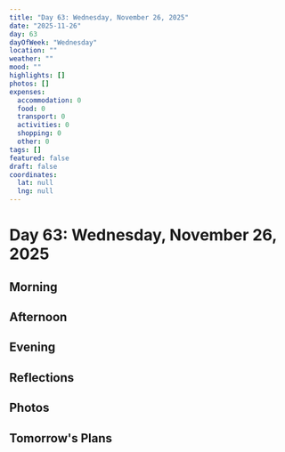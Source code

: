 ```yaml
---
title: "Day 63: Wednesday, November 26, 2025"
date: "2025-11-26"
day: 63
dayOfWeek: "Wednesday"
location: ""
weather: ""
mood: ""
highlights: []
photos: []
expenses:
  accommodation: 0
  food: 0
  transport: 0
  activities: 0
  shopping: 0
  other: 0
tags: []
featured: false
draft: false
coordinates:
  lat: null
  lng: null
---
```


# Day 63: Wednesday, November 26, 2025

## Morning

## Afternoon

## Evening

## Reflections

## Photos

## Tomorrow's Plans
